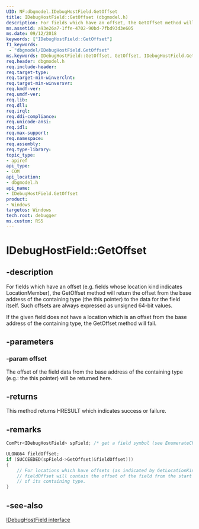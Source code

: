 ```yaml
---
UID: NF:dbgmodel.IDebugHostField.GetOffset
title: IDebugHostField::GetOffset (dbgmodel.h)
description: For fields which have an offset, the GetOffset method will return the offset from the base address of the containing type to the data for the field itself.
ms.assetid: a93e26a7-1ffe-4702-90bd-7fbd93d3e605
ms.date: 09/12/2018
keywords: ["IDebugHostField::GetOffset"]
f1_keywords:
 - "dbgmodel/IDebugHostField.GetOffset"
ms.keywords: IDebugHostField::GetOffset, GetOffset, IDebugHostField.GetOffset, IDebugHostField::GetOffset, IDebugHostField.GetOffset
req.header: dbgmodel.h
req.include-header:
req.target-type:
req.target-min-winverclnt:
req.target-min-winversvr:
req.kmdf-ver:
req.umdf-ver:
req.lib:
req.dll:
req.irql: 
req.ddi-compliance:
req.unicode-ansi:
req.idl:
req.max-support:
req.namespace:
req.assembly:
req.type-library: 
topic_type: 
- apiref
api_type: 
- COM
api_location: 
- dbgmodel.h
api_name: 
- IDebugHostField.GetOffset
product:
- Windows
targetos: Windows
tech.root: debugger
ms.custom: RS5
---
```


# IDebugHostField::GetOffset


## -description

For fields which have an offset (e.g. fields whose location kind indicates LocationMember), the GetOffset method will return the offset from the base address of the containing type (the this pointer) to the data for the field itself. Such offsets are always expressed as unsigned 64-bit values.

If the given field does not have a location which is an offset from the base address of the containing type, the GetOffset method will fail. 


## -parameters

### -param offset
The offset of the field data from the base address of the containing type (e.g.: the this pointer) will be returned here.

## -returns
This method returns HRESULT which indicates success or failure.

## -remarks

```cpp
ComPtr<IDebugHostField> spField; /* get a field symbol (see EnumerateChildren) */

ULONG64 fieldOffset;
if (SUCCEEDED(spField->GetOffset(&fieldOffset)))
{
    // For locations which have offsets (as indicated by GetLocationKind), 
    // fieldOffset will contain the offset of the field from the start 
    // of its containing type.
}
```

## -see-also

[IDebugHostField interface](nn-dbgmodel-idebughostfield.md)

